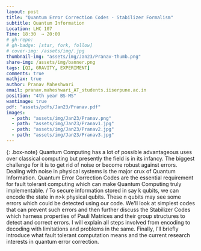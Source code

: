 ```yaml
---
layout: post
title: "Quantum Error Correction Codes - Stabilizer Formalism"
subtitle: Quantum Information 
Location: LHC 107
Time: 18:30  → 20:00
# gh-repo:
# gh-badge: [star, fork, follow]
# cover-img: /assets/img/.jpg
thumbnail-img: "assets/img/Jan23/Pranav-thumb.png"
share-img: /assets/img/banner.png
tags: [QI, GRAVITY, EXPERIMENT]
comments: true
mathjax: true
author: Pranav Maheshwari
email: pranav.maheshwari_AT_students.iiserpune.ac.in
position: "4th year BS-MS"
wantimage: true
pdf: "assets/pdfs/Jan23/Pranav.pdf"
images:
  - path: "assets/img/Jan23/Pranav.png"
  - path: "assets/img/Jan23/Pranav1.jpg"
  - path: "assets/img/Jan23/Pranav2.jpg"
  - path: "assets/img/Jan23/Pranav3.jpg"
---
```

{: .box-note}
Quantum Computing has a lot of possible advantageous uses over classical computing but presently the field is in its infancy. The biggest challenge for it is to get rid of noise or become robust against errors. Dealing with noise in physical systems is the major crux of Quantum Information. Quantum Error Correction Codes are the essential requirement for fault tolerant computing which can make Quantum Computing truly implementable.
/
To secure information stored in say k qubits, we can encode the state in n>k physical qubits. These n qubits may see some errors which could be detected using our code. We'll look at simplest codes that can prevent such errors and then further discuss the Stabilizer Codes which harness properties of Pauli Matrices and their group structures to detect and correct errors. I will explain all steps involved from encoding to decoding with limitations and problems in the same. Finally, I'll briefly introduce what fault tolerant computation means and the current research interests in quantum error correction.